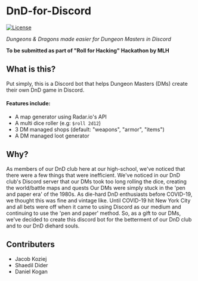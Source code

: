 # DnD-for-Discord
[![License](https://img.shields.io/badge/License-MIT-blue?style=for-the-badge)](https://github.com/Shaedil/vim-anki)

*Dungeons & Dragons made easier for Dungeon Masters in Discord*

**To be submitted as part of "Roll for Hacking" Hackathon by MLH**

## What is this?
Put simply, this is a Discord bot that helps Dungeon Masters (DMs) create their own DnD game in Discord.

#### Features include:
- A map generator using Radar.io's API
- A multi dice roller (e.g: ``$roll 2d12``)
- 3 DM managed shops (default: "weapons", "armor", "items")
- A DM managed loot generator

## Why?
As members of our DnD club here at our high-school, we've noticed that there were a few things that were inefficient.
We've noticed in our DnD club's Discord server that our DMs took too long rolling the dice, creating the world/battle maps and quests
Our DMs were simply stuck in the 'pen and paper era' of the 1980s. As die-hard DnD enthusiasts before COVID-19, we thought this was fine and vintage like.
Until COVID-19 hit New York City and all bets were off when it came to using Discord as our medium and continuing to use the 'pen and paper' method.
So, as a gift to our DMs, we've decided to create this discord bot for the betterment of our DnD club and to our DnD diehard souls.

## Contributers
- Jacob Koziej
- Shaedil Dider
- Daniel Kogan
